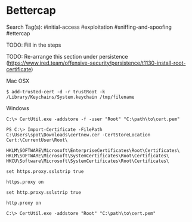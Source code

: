 # Bettercap

Search Tag(s): #initial-access #exploitation #sniffing-and-spoofing #ettercap

TODO: Fill in the steps

TODO: Re-arrange this section under persistence (https://www.ired.team/offensive-security/persistence/t1130-install-root-certificate)

Mac OSX

```
$ add-trusted-cert -d -r trustRoot -k /Library/Keychains/System.keychain /tmp/filename
```

Windows

```
C:\> CertUtil.exe -addstore -f -user "Root" "C:\path\to\cert.pem"
```

```
PS C:\> Import-Certificate -FilePath C:\Users\spot\Downloads\certnew.cer -CertStoreLocation Cert:\CurrentUser\Root\

HKLM\SOFTWARE\Microsoft\EnterpriseCertificates\Root\Certificates\
HKLM\SOFTWARE\Microsoft\SystemCertificates\Root\Certificates\
HKCU\Software\Microsoft\SystemCertificates\Root\Certificates\
```

```
set https.proxy.sslstrip true

https.proxy on
```

```
set http.proxy.sslstrip true

http.proxy on
```

```
C:\> CertUtil.exe -addstore "Root" "C:\path\to\cert.pem"
```